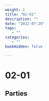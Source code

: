 ```yaml
---
weight: 1
title: "02-01"
description: ""
date: "2022-07-29"
tags:
   - ""
categories:
   - ""
bookHidden: false

---
```


# 02-01

## Parties
